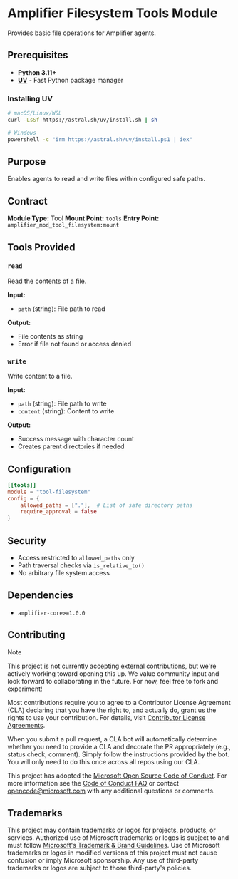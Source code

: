 # Amplifier Filesystem Tools Module

Provides basic file operations for Amplifier agents.

## Prerequisites

- **Python 3.11+**
- **[UV](https://github.com/astral-sh/uv)** - Fast Python package manager

### Installing UV

```bash
# macOS/Linux/WSL
curl -LsSf https://astral.sh/uv/install.sh | sh

# Windows
powershell -c "irm https://astral.sh/uv/install.ps1 | iex"
```
## Purpose

Enables agents to read and write files within configured safe paths.

## Contract

**Module Type:** Tool
**Mount Point:** `tools`
**Entry Point:** `amplifier_mod_tool_filesystem:mount`

## Tools Provided

### `read`
Read the contents of a file.

**Input:**
- `path` (string): File path to read

**Output:**
- File contents as string
- Error if file not found or access denied

### `write`
Write content to a file.

**Input:**
- `path` (string): File path to write
- `content` (string): Content to write

**Output:**
- Success message with character count
- Creates parent directories if needed

## Configuration

```toml
[[tools]]
module = "tool-filesystem"
config = {
    allowed_paths = ["."],  # List of safe directory paths
    require_approval = false
}
```

## Security

- Access restricted to `allowed_paths` only
- Path traversal checks via `is_relative_to()`
- No arbitrary file system access

## Dependencies

- `amplifier-core>=1.0.0`

## Contributing

> [!NOTE]
> This project is not currently accepting external contributions, but we're actively working toward opening this up. We value community input and look forward to collaborating in the future. For now, feel free to fork and experiment!

Most contributions require you to agree to a
Contributor License Agreement (CLA) declaring that you have the right to, and actually do, grant us
the rights to use your contribution. For details, visit [Contributor License Agreements](https://cla.opensource.microsoft.com).

When you submit a pull request, a CLA bot will automatically determine whether you need to provide
a CLA and decorate the PR appropriately (e.g., status check, comment). Simply follow the instructions
provided by the bot. You will only need to do this once across all repos using our CLA.

This project has adopted the [Microsoft Open Source Code of Conduct](https://opensource.microsoft.com/codeofconduct/).
For more information see the [Code of Conduct FAQ](https://opensource.microsoft.com/codeofconduct/faq/) or
contact [opencode@microsoft.com](mailto:opencode@microsoft.com) with any additional questions or comments.

## Trademarks

This project may contain trademarks or logos for projects, products, or services. Authorized use of Microsoft
trademarks or logos is subject to and must follow
[Microsoft's Trademark & Brand Guidelines](https://www.microsoft.com/legal/intellectualproperty/trademarks/usage/general).
Use of Microsoft trademarks or logos in modified versions of this project must not cause confusion or imply Microsoft sponsorship.
Any use of third-party trademarks or logos are subject to those third-party's policies.
